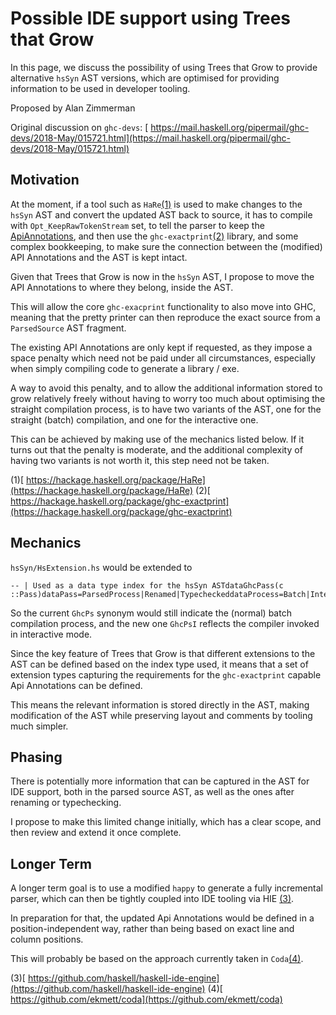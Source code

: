 # Possible IDE support using Trees that Grow


In this page, we discuss the possibility of using Trees that Grow to provide alternative `hsSyn` AST versions, which are optimised for providing information to be used in developer tooling.
 


Proposed by Alan Zimmerman


Original discussion on `ghc-devs`: [ https://mail.haskell.org/pipermail/ghc-devs/2018-May/015721.html](https://mail.haskell.org/pipermail/ghc-devs/2018-May/015721.html)

## Motivation


At the moment, if a tool such as `HaRe`[(1)](implementing-trees-that-grow/ide-support#) is used to make changes to the `hsSyn` AST and convert the updated AST back to source, it has to compile with `Opt_KeepRawTokenStream` set, to tell the parser to keep the [ApiAnnotations](api-annotations), and then use the `ghc-exactprint`[(2)](implementing-trees-that-grow/ide-support#) library, and some complex bookkeeping, to make sure the connection between the (modified) API Annotations and the AST is kept intact.


Given that Trees that Grow is now in the `hsSyn` AST, I propose to move the API Annotations to where they belong, inside the AST.


This will allow the core `ghc-exacprint` functionality to also move into GHC, meaning that the pretty printer can then reproduce the exact source from a `ParsedSource` AST fragment.


The existing API Annotations are only kept if requested, as they impose a space penalty which need not be paid under all circumstances, especially when simply compiling code to generate a library / exe.


A way to avoid this penalty, and to allow the additional information stored to grow relatively freely without having to worry too much about optimising the straight compilation process, is to have two variants of the AST, one for the straight (batch) compilation, and one for the interactive one.


This can be achieved by making use of the mechanics listed below. If it turns out that the penalty is moderate, and the additional complexity of having two variants is not worth it, this step need not be taken.

(1)[ https://hackage.haskell.org/package/HaRe](https://hackage.haskell.org/package/HaRe)
(2)[ https://hackage.haskell.org/package/ghc-exactprint](https://hackage.haskell.org/package/ghc-exactprint)

## Mechanics

`hsSyn/HsExtension.hs` would be extended to

```
-- | Used as a data type index for the hsSyn ASTdataGhcPass(c ::Pass)dataPass=ParsedProcess|Renamed|TypecheckeddataProcess=Batch|InteractivetypeGhcPs=GhcPass('Parsed'Batch)typeGhcPsI=GhcPass('Parsed'Interactive)
```


So the current `GhcPs` synonym would still indicate the (normal) batch compilation process, and the new one `GhcPsI` reflects the compiler invoked in interactive mode.


Since the key feature of Trees that Grow is that different extensions to the AST can be defined based on the index type used, it means that a set of extension types capturing the requirements for the `ghc-exactprint` capable Api Annotations can be defined.


This means the relevant information is stored directly in the AST, making modification of the AST while preserving layout and comments by tooling much simpler. 

## Phasing


There is potentially more information that can be captured in the AST for IDE support, both in the parsed source AST, as well as the ones after renaming or typechecking.


I propose to make this limited change initially, which has a clear scope, and then review and extend it once complete.

## Longer Term


A longer term goal is to use a modified `happy` to generate a fully incremental parser, which can then be tightly coupled into IDE tooling via HIE [(3)](implementing-trees-that-grow/ide-support#).


In preparation for that, the updated Api Annotations would be defined in a position-independent way, rather than being based on exact line and column positions.


This will probably be based on the approach currently taken in `Coda`[(4)](implementing-trees-that-grow/ide-support#).

(3)[ https://github.com/haskell/haskell-ide-engine](https://github.com/haskell/haskell-ide-engine)
(4)[ https://github.com/ekmett/coda](https://github.com/ekmett/coda)